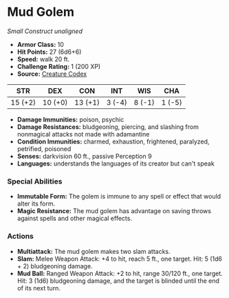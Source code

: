 # Mud Golem

*Small* *Construct* *unaligned*

- **Armor Class:** 10
- **Hit Points:** 27 (6d6+6)
- **Speed:** walk 20 ft.
- **Challenge Rating:** 1 (200 XP)
- **Source:** [Creature Codex](https://koboldpress.com/kpstore/product/creature-codex-for-5th-edition-dnd/)

| STR | DEX | CON | INT | WIS | CHA |
| --- | --- | --- | --- | --- | --- |
| 15 (+2) | 10 (+0) | 13 (+1) | 3 (-4) | 8 (-1) | 1 (-5) |

- **Damage Immunities:** poison, psychic
- **Damage Resistances:** bludgeoning, piercing, and slashing from nonmagical attacks not made with adamantine
- **Condition Immunities:** charmed, exhaustion, frightened, paralyzed, petrified, poisoned
- **Senses:** darkvision 60 ft., passive Perception 9
- **Languages:** understands the languages of its creator but can't speak
### Special Abilities
- **Immutable Form:** The golem is immune to any spell or effect that would alter its form.
- **Magic Resistance:** The mud golem has advantage on saving throws against spells and other magical effects.
### Actions
- **Multiattack:** The mud golem makes two slam attacks.
- **Slam:** Melee Weapon Attack: +4 to hit, reach 5 ft., one target. Hit: 5 (1d6 + 2) bludgeoning damage.
- **Mud Ball:** Ranged Weapon Attack: +2 to hit, range 30/120 ft., one target. Hit: 3 (1d6) bludgeoning damage, and the target is blinded until the end of its next turn.
